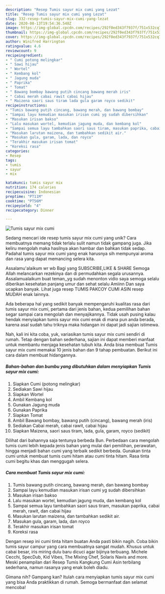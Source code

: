 ```yaml
---
description: "Resep Tumis sayur mix cumi yang Lezat"
title: "Resep Tumis sayur mix cumi yang Lezat"
slug: 332-resep-tumis-sayur-mix-cumi-yang-lezat
date: 2020-08-13T19:54:36.548Z
image: https://img-global.cpcdn.com/recipes/292f0ed343f7937f/751x532cq70/tumis-sayur-mix-cumi-foto-resep-utama.jpg
thumbnail: https://img-global.cpcdn.com/recipes/292f0ed343f7937f/751x532cq70/tumis-sayur-mix-cumi-foto-resep-utama.jpg
cover: https://img-global.cpcdn.com/recipes/292f0ed343f7937f/751x532cq70/tumis-sayur-mix-cumi-foto-resep-utama.jpg
author: Winifred Harrington
ratingvalue: 4.6
reviewcount: 9
recipeingredient:
- " Cumi potong melingkar"
- " Sawi hijau"
- " Wortel"
- " Kembang kol"
- " Jagung muda"
- " Paprika"
- " Tomat"
- " Bawang bombay bawang putih cincang bawang merah iris"
- " Cabai merah cabai rawit cabai hijau"
- " Maizena saori saus tiram lada gula garam royco sedikit"
recipeinstructions:
- "Tumis bawang putih cincang, bawang merah, dan bawang bombay"
- "Sampai layu kemudian masukan irisan cumi yg sudah dibersihkan"
- "Masukan irisan bakso"
- "Lalu masukan wortel, kemudian jagung muda, dan kembang kol"
- "Sampai semua layu tambahkan saori saus tiram, masukan paprika, cabai merah, rawit, dan cabai hijau"
- "Masukan larutan maizena, dan tambahkan sedikit air."
- "Masukan gula, garam, lada, dan royco"
- "Terakhir masukan irisan tomat"
- "Koreksi rasa"
categories:
- Resep
tags:
- tumis
- sayur
- mix

katakunci: tumis sayur mix 
nutrition: 174 calories
recipecuisine: Indonesian
preptime: "PT11M"
cooktime: "PT56M"
recipeyield: "4"
recipecategory: Dinner

---
```



![Tumis sayur mix cumi](https://img-global.cpcdn.com/recipes/292f0ed343f7937f/751x532cq70/tumis-sayur-mix-cumi-foto-resep-utama.jpg)

Sedang mencari ide resep tumis sayur mix cumi yang unik? Cara membuatnya memang tidak terlalu sulit namun tidak gampang juga. Jika keliru mengolah maka hasilnya akan hambar dan bahkan tidak sedap. Padahal tumis sayur mix cumi yang enak harusnya sih mempunyai aroma dan rasa yang dapat memancing selera kita.

Assalamu&#39;alaikum wr wb Bagi yang SUBSCRIBE,LIKE &amp; SHARE Semoga Allah melancarkan rezekinya dan di permudahkan segala urusannya. Assalamualaikum buat teman,,yg sudah menonton vidio saya semoga selalu diberikan kesehatan panjang umur dan sehat selalu Amiinn Dan saya ucapkan banyak. Lihat juga resep TUMIS PAKCOY CUMI ASIN resep MUDAH enak lainnya.

Ada beberapa hal yang sedikit banyak mempengaruhi kualitas rasa dari tumis sayur mix cumi, pertama dari jenis bahan, kedua pemilihan bahan segar sampai cara mengolah dan menyajikannya. Tidak usah pusing kalau hendak menyiapkan tumis sayur mix cumi enak di mana pun anda berada, karena asal sudah tahu triknya maka hidangan ini dapat jadi sajian istimewa.


Nah, kali ini kita coba, yuk, variasikan tumis sayur mix cumi sendiri di rumah. Tetap dengan bahan sederhana, sajian ini dapat memberi manfaat untuk membantu menjaga kesehatan tubuh kita. Anda bisa membuat Tumis sayur mix cumi memakai 10 jenis bahan dan 9 tahap pembuatan. Berikut ini cara dalam membuat hidangannya.

<!--inarticleads1-->

##### Bahan-bahan dan bumbu yang dibutuhkan dalam menyiapkan Tumis sayur mix cumi:

1. Siapkan  Cumi (potong melingkar)
1. Sediakan  Sawi hijau
1. Siapkan  Wortel
1. Ambil  Kembang kol
1. Gunakan  Jagung muda
1. Gunakan  Paprika
1. Siapkan  Tomat
1. Ambil  Bawang bombay, bawang putih (cincang), bawang merah (iris)
1. Sediakan  Cabai merah, cabai rawit, cabai hijau
1. Siapkan  Maizena, saori saus tiram, lada, gula, garam, royco (sedikit)


Dilihat dari bahannya saja tentunya berbeda Bun. Perbedaan cara mengolah tumis cumi lebih kepada jenis bahan yang mulai dari pemilihan, perawatan, hingga menjadi bahan cumi yang terbaik sedikit berbeda. Gunakan tinta cumi untuk membuat tumis cumi hitam atau cumi tinta hitam. Rasa tinta cumi begitu khas dan menggugah selera. 

<!--inarticleads2-->

##### Cara membuat Tumis sayur mix cumi:

1. Tumis bawang putih cincang, bawang merah, dan bawang bombay
1. Sampai layu kemudian masukan irisan cumi yg sudah dibersihkan
1. Masukan irisan bakso
1. Lalu masukan wortel, kemudian jagung muda, dan kembang kol
1. Sampai semua layu tambahkan saori saus tiram, masukan paprika, cabai merah, rawit, dan cabai hijau
1. Masukan larutan maizena, dan tambahkan sedikit air.
1. Masukan gula, garam, lada, dan royco
1. Terakhir masukan irisan tomat
1. Koreksi rasa


Dengan resep ini cumi tinta hitam buatan Anda pasti bikin nagih. Coba bikin tumis sayur campur yang cara membuatnya sangat mudah. Khusus untuk cabai besar, iris miring dulu baru dicuci agar bijinya terbuang. Michele Cecchi, SpecDub, Kid Vibes, The Mixing Chef, Solaris Navis and more. Meski penampilan dari Resep Tumis Kangkung Cumi Asin terbilang sederhana, namun rasanya yang enak boleh diadu. 

Gimana nih? Gampang kan? Itulah cara menyiapkan tumis sayur mix cumi yang bisa Anda praktikkan di rumah. Semoga bermanfaat dan selamat mencoba!
